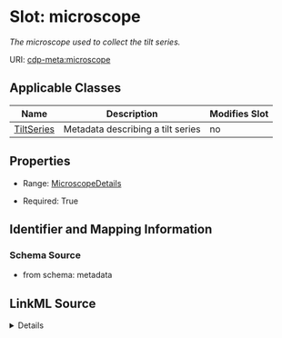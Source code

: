 # Slot: microscope


_The microscope used to collect the tilt series._



URI: [cdp-meta:microscope](metadatamicroscope)



<!-- no inheritance hierarchy -->




## Applicable Classes

| Name | Description | Modifies Slot |
| --- | --- | --- |
[TiltSeries](TiltSeries.md) | Metadata describing a tilt series |  no  |







## Properties

* Range: [MicroscopeDetails](MicroscopeDetails.md)

* Required: True





## Identifier and Mapping Information







### Schema Source


* from schema: metadata




## LinkML Source

<details>
```yaml
name: microscope
description: The microscope used to collect the tilt series.
from_schema: metadata
rank: 1000
alias: microscope
owner: TiltSeries
domain_of:
- TiltSeries
range: MicroscopeDetails
required: true
inlined: true
inlined_as_list: true

```
</details>